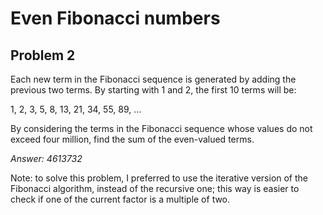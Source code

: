 # Even Fibonacci numbers
## Problem 2
Each new term in the Fibonacci sequence is generated by adding the previous two terms.
By starting with 1 and 2, the first 10 terms will be:

1, 2, 3, 5, 8, 13, 21, 34, 55, 89, ...

By considering the terms in the Fibonacci sequence whose values do not exceed four million, find the sum of the even-valued terms.

*Answer: 4613732*

Note: to solve this problem, I preferred to use the iterative version of the Fibonacci algorithm, instead of the recursive one; this way is easier to check if one of the current factor is a multiple of two.
